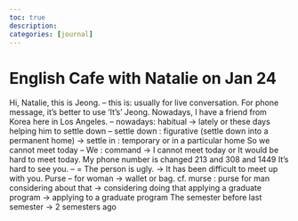 ```yaml
---
toc: true
description:
categories: [journal]
---
```

# English Cafe with Natalie on Jan 24

Hi, Natalie, this is Jeong. – this is: usually for live conversation. For phone message, it’s better to use ‘It’s’ Jeong.
Nowadays, I have a friend from Korea here in Los Angeles. – nowadays: habitual -> lately or these days
helping him to settle down – settle down : figurative (settle down into a permanent home) -> settle in : temporary or in a particular home
So we cannot meet today – We : command -> I cannot meet today or It would be hard to meet today.
My phone number is changed
213 and 308 and 1449
It’s hard to see you. – = The person is ugly. -> It has been difficult to meet up with you.
Purse – for woman -> wallet or bag. cf. murse : purse for man
considering about that -> considering doing that
applying a graduate program -> applying to a graduate program
The semester before last semester -> 2 semesters ago
